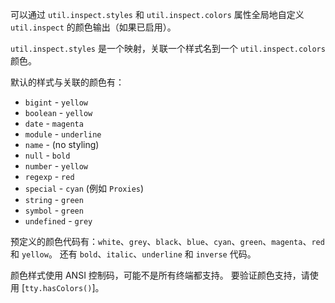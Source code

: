 
<!-- type=misc -->

可以通过 `util.inspect.styles` 和 `util.inspect.colors` 属性全局地自定义 `util.inspect` 的颜色输出（如果已启用）。

`util.inspect.styles` 是一个映射，关联一个样式名到一个 `util.inspect.colors` 颜色。

默认的样式与关联的颜色有：

* `bigint` - `yellow`
* `boolean` - `yellow`
* `date` - `magenta`
* `module` - `underline`
* `name` - (no styling)
* `null` - `bold`
* `number` - `yellow`
* `regexp` - `red`
* `special` - `cyan` (例如 `Proxies`)
* `string` - `green`
* `symbol` - `green`
* `undefined` - `grey`

预定义的颜色代码有：`white`、`grey`、`black`、`blue`、`cyan`、`green`、`magenta`、`red` 和 `yellow`。
还有 `bold`、`italic`、`underline` 和 `inverse` 代码。

颜色样式使用 ANSI 控制码，可能不是所有终端都支持。
要验证颜色支持，请使用 [`tty.hasColors()`]。


